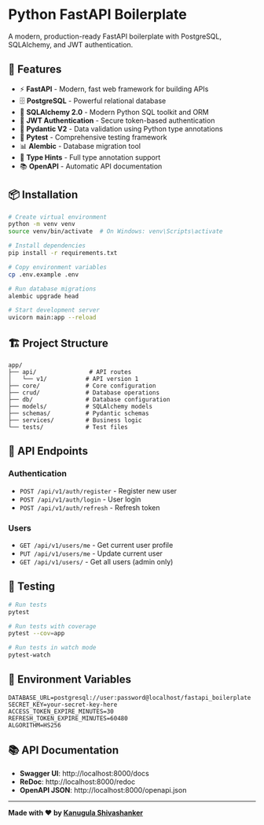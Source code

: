 # Python FastAPI Boilerplate

A modern, production-ready FastAPI boilerplate with PostgreSQL, SQLAlchemy, and JWT authentication.

## 🚀 Features

- ⚡️ **FastAPI** - Modern, fast web framework for building APIs
- 🗄️ **PostgreSQL** - Powerful relational database
- 🔧 **SQLAlchemy 2.0** - Modern Python SQL toolkit and ORM
- 🔐 **JWT Authentication** - Secure token-based authentication
- 📝 **Pydantic V2** - Data validation using Python type annotations
- 🧪 **Pytest** - Comprehensive testing framework
- 📊 **Alembic** - Database migration tool
- 🎯 **Type Hints** - Full type annotation support
- 📚 **OpenAPI** - Automatic API documentation

## 📦 Installation

```bash
# Create virtual environment
python -m venv venv
source venv/bin/activate  # On Windows: venv\Scripts\activate

# Install dependencies
pip install -r requirements.txt

# Copy environment variables
cp .env.example .env

# Run database migrations
alembic upgrade head

# Start development server
uvicorn main:app --reload
```

## 🏗 Project Structure

```
app/
├── api/               # API routes
│   └── v1/           # API version 1
├── core/             # Core configuration
├── crud/             # Database operations
├── db/               # Database configuration
├── models/           # SQLAlchemy models
├── schemas/          # Pydantic schemas
├── services/         # Business logic
└── tests/            # Test files
```

## 🔌 API Endpoints

### Authentication
- `POST /api/v1/auth/register` - Register new user
- `POST /api/v1/auth/login` - User login
- `POST /api/v1/auth/refresh` - Refresh token

### Users
- `GET /api/v1/users/me` - Get current user profile
- `PUT /api/v1/users/me` - Update current user
- `GET /api/v1/users/` - Get all users (admin only)

## 🧪 Testing

```bash
# Run tests
pytest

# Run tests with coverage
pytest --cov=app

# Run tests in watch mode
pytest-watch
```

## 📝 Environment Variables

```env
DATABASE_URL=postgresql://user:password@localhost/fastapi_boilerplate
SECRET_KEY=your-secret-key-here
ACCESS_TOKEN_EXPIRE_MINUTES=30
REFRESH_TOKEN_EXPIRE_MINUTES=60480
ALGORITHM=HS256
```

## 📚 API Documentation

- **Swagger UI**: http://localhost:8000/docs
- **ReDoc**: http://localhost:8000/redoc
- **OpenAPI JSON**: http://localhost:8000/openapi.json

---

**Made with ❤️ by [Kanugula Shivashanker](https://shivashanker.com)**